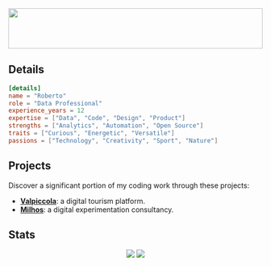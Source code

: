 <img src="https://github.com/robimalco/robimalco/blob/master/32765410_10215885653635191_5883101474547826688_o.jpg" width="100%" height="80">

<h2>
  Details
</h2>

```toml
[details]
name = "Roberto"
role = "Data Professional"
experience_years = 12
expertise = ["Data", "Code", "Design", "Product"]
strengths = ["Analytics", "Automation", "Open Source"]
traits = ["Curious", "Energetic", "Versatile"]
passions = ["Technology", "Creativity", "Sport", "Nature"]
```

<h2>
  Projects
</h2>

Discover a significant portion of my coding work through these projects:
<ul>
  <li>
    <b><a href="https://github.com/Valpiccola">Valpiccola</a></b>: a digital tourism platform.
  </li>
  <li>
    <b><a href="https://github.com/MilhosOU">Milhos</a></b>: a digital experimentation consultancy.
  </li>
</ul>

<h2>
  Stats
</h2>

<p align="center">
  <img src="https://github-profile-summary-cards.vercel.app/api/cards/most-commit-language?username=robertocommit&theme=github_dark">
  <img src="https://github-profile-summary-cards.vercel.app/api/cards/productive-time?username=robertocommit&theme=github_dark">
</p>

